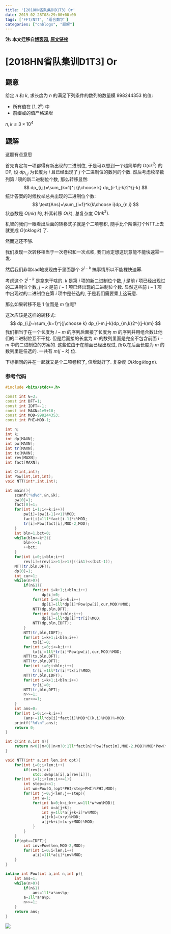 ```yaml
---
title: '[2018HN省队集训D1T3] Or'
date: 2019-02-28T08:29:00+00:00
tags: ['FFT/NTT', '组合数学']
categories: ["cnblogs", "题解"]
---
```

**注: 本文迁移自[博客园](https://rvalue.cnblogs.com), [原文链接](http://www.cnblogs.com/rvalue/archive/2019/02/28/10451243.html)**

# [2018HN省队集训D1T3] Or

## 题意

给定 $n$ 和 $k$, 求长度为 $n$ 的满足下列条件的数列的数量模 $998244353$ 的值:

- 所有值在 $[1,2^k)$ 中
- 前缀或的值严格递增

$n,k\le 3\times 10^4$

## 题解

这题有点意思

首先肯定每一项都得有新出现的二进制位, 于是可以想到一个超简单的 $O(nk^2)$ 的DP, 设 $dp_{i,j}$ 为长度为 $i$ 且已经出现了 $j$ 个二进制位的数列的个数. 然后考虑枚举数列第 $i$ 项的新二进制位个数, 那么转移显然:
$$
dp_{i,j}=\sum_{k=1}^j {j\choose k} dp_{i-1,j-k}2^{j-k}
$$
统计答案的时候枚举总共出现的二进制位个数:
$$
\text{Ans}=\sum_{i=1}^k{k\choose i}dp_{n,i}
$$
状态数是 $O(nk)$ 的, 朴素转移 $O(k)$, 总复杂度 $O(nk^2)$.

机智的我们一眼看出后面的转移式子就是个二项卷积, 随手比个阶乘打个NTT上去就变成 $O(nk\log k)$ 了.

然而这还不够.

我们发现一次转移相当于一次卷积和一次点积, 我们肯定想这玩意能不能快速幂一发.

然后我们非常sad地发现由于里面那个 $2^{j-k}$ 搞事情所以不能裸快速幂.

考虑这个 $2^{j-k}$ 是拿来干啥的. $k$ 是第 $i$ 项的新二进制位个数, $j$ 是前 $i$ 项已经出现过的二进制位个数, $j-k$ 是前 $i-1$ 项已经出现的二进制位个数. 显然这些前 $i-1$ 项中出现过的二进制位在第 $i$ 项中是任选的, 于是我们需要乘上这玩意.

那么如果转移不是 $1$ 位而是 $m$ 位呢?

这次应该是这样的转移式:
$$
dp_{i,j}=\sum_{k=1}^j{j\choose k} dp_{i-m,j-k}dp_{m,k}2^{(j-k)m}
$$
我们相当于在一个长度为 $i-m$ 的序列后面接了长度为 $m$ 的序列并用组合数让他们的二进制位互不干扰. 但是后面接的长度为 $m$ 的数列里面是完全不包含前面 $i-m$ 中的二进制位的方案的. 这些位由于在前面已经出现过, 所以在后面长度为 $m$ 的数列里是任选的. 一共有 $m(j-k)$ 位.

下标相同的并在一起就又是个二项卷积了, 倍增就好了. 复杂度 $O(k \log k \log n)$.

### 参考代码

```cpp
#include <bits/stdc++.h>

const int G=3;
const int DFT=1;
const int IDFT=-1;
const int MAXN=1e5+10;
const int MOD=998244353;
const int PHI=MOD-1;

int n;
int k;
int dp[MAXN];
int pw[MAXN];
int tr[MAXN];
int tx[MAXN];
int rev[MAXN];
int fact[MAXN];

int C(int,int);
int Pow(int,int,int);
void NTT(int*,int,int);

int main(){
	scanf("%d%d",&n,&k);
	pw[0]=1;
	fact[0]=1;
	for(int i=1;i<=k;i++){
		pw[i]=(pw[i-1]<<1)%MOD;
		fact[i]=1ll*fact[i-1]*i%MOD;
		tr[i]=Pow(fact[i],MOD-2,MOD);
	}
	int bln=1,bct=0;
	while(bln<=k*2){
		bln<<=1;
		++bct;
	}
	for(int i=0;i<bln;i++)
		rev[i]=(rev[i>>1]>>1)|((i&1)<<(bct-1));
	NTT(tr,bln,DFT);
	dp[0]=1;
	int cur=1;
	while(n>0){
		if(n&1){
			for(int i=k+1;i<bln;i++)
				dp[i]=0;
			for(int i=0;i<=k;i++)
				dp[i]=1ll*dp[i]*Pow(pw[i],cur,MOD)%MOD;
			NTT(dp,bln,DFT);
			for(int i=0;i<bln;i++)
				dp[i]=1ll*dp[i]*tr[i]%MOD;
			NTT(dp,bln,IDFT);
		}
		NTT(tr,bln,IDFT);
		for(int i=k+1;i<bln;i++)
			tx[i]=0;
		for(int i=0;i<=k;i++)
			tx[i]=1ll*tr[i]*Pow(pw[i],cur,MOD)%MOD;
		NTT(tx,bln,DFT);
		NTT(tr,bln,DFT);
		for(int i=0;i<bln;i++)
			tr[i]=1ll*tr[i]*tx[i]%MOD;
		NTT(tr,bln,IDFT);
		for(int i=k+1;i<bln;i++)
			tr[i]=0;
		NTT(tr,bln,DFT);
		n>>=1;
		cur<<=1;
	}
	int ans=0;
	for(int i=0;i<=k;i++)
		(ans+=1ll*dp[i]*fact[i]%MOD*C(k,i)%MOD)%=MOD;
	printf("%d\n",ans);
	return 0;
}

int C(int n,int m){
	return n<0||m<0||n<m?0:1ll*fact[n]*Pow(fact[m],MOD-2,MOD)%MOD*Pow(fact[n-m],MOD-2,MOD)%MOD;
}

void NTT(int* a,int len,int opt){
	for(int i=0;i<len;i++)
		if(rev[i]>i)
			std::swap(a[i],a[rev[i]]);
	for(int i=1;i<len;i<<=1){
		int step=i<<1;
		int wn=Pow(G,(opt*PHI/step+PHI)%PHI,MOD);
		for(int j=0;j<len;j+=step){
			int w=1;
			for(int k=0;k<i;k++,w=1ll*w*wn%MOD){
				int x=a[j+k];
				int y=1ll*a[j+k+i]*w%MOD;
				a[j+k]=(x+y)%MOD;
				a[j+k+i]=(x-y+MOD)%MOD;
			}
		}
	}
	if(opt==IDFT){
		int inv=Pow(len,MOD-2,MOD);
		for(int i=0;i<len;i++)
			a[i]=1ll*a[i]*inv%MOD;
	}
}

inline int Pow(int a,int n,int p){
	int ans=1;
	while(n>0){
		if(n&1)
			ans=1ll*a*ans%p;
		a=1ll*a*a%p;
		n>>=1;
	}
	return ans;
}

```

![](https://i.loli.net/2018/09/02/5b8ba38843247.png)
